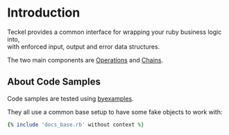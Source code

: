 # Introduction

Teckel provides a common interface for wrapping your ruby business logic into,  
with enforced input, output and error data structures.

The two main components are [Operations](operations/basics) and [Chains](chains/basics).

## About Code Samples

Code samples are tested using [byexamples](https://byexamples.github.io).

They all use a common base setup to have some fake objects to work with:

```ruby
{% include 'docs_base.rb' without context %}
```


